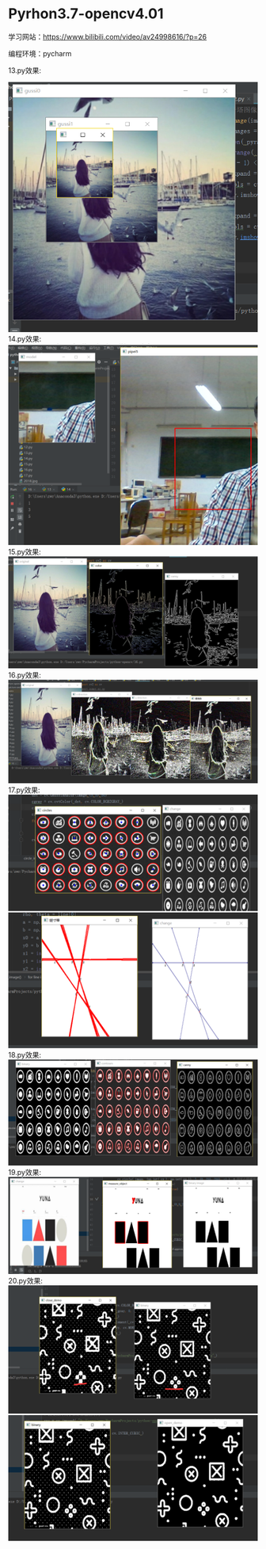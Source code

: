 # Pyrhon3.7-opencv4.01
学习网站：https://www.bilibili.com/video/av24998616/?p=26

编程环境：pycharm



13.py效果:


![avatar](13.png)
14.py效果:
![avatar](14.png)
15.py效果:
![avatar](15.png)
16.py效果:
![avatar](16.png)
17.py效果:
![avatar](17.png)
![avatar](17.1.png)
18.py效果:
![avatar](18.png)
19.py效果:
![avatar](19.png)
20.py效果:
![avatar](20.png)
![avatar](20.1.png)
